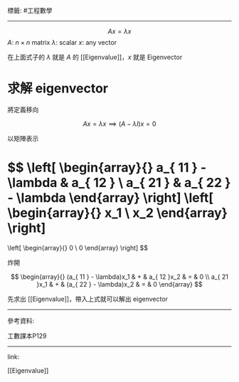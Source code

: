 標籤: #工程數學 

---

$$Ax = \lambda x$$
$A$: $n \times n$ matrix
$\lambda$: scalar
$x$: any vector

在上面式子的 $\lambda$ 就是 $A$ 的 [[Eigenvalue]]，$x$ 就是 Eigenvector

# 求解 eigenvector

將定義移向

$$Ax = \lambda x \implies (A - \lambda I)x = 0$$

以矩陣表示

$$
\left[
\begin{array}{}
a_{ 11 } - \lambda & a_{ 12 } \\
a_{ 21 }           & a_{ 22 } - \lambda
\end{array}
\right]
\left[
\begin{array}{}
x_1 \\
x_2
\end{array}
\right]
=
\left[
\begin{array}{}
0 \\
0
\end{array}
\right]
$$

炸開

$$
\begin{array}{}
(a_{ 11 } - \lambda)x_1 & + & a_{ 12 }x_2          & = & 0 \\
a_{ 21 }x_1             & + & (a_{ 22 } - \lambda)x_2 & = & 0
\end{array}
$$

先求出 [[Eigenvalue]]，帶入上式就可以解出 eigenvector

---

參考資料:

工數課本P129

---

link:

[[Eigenvalue]]